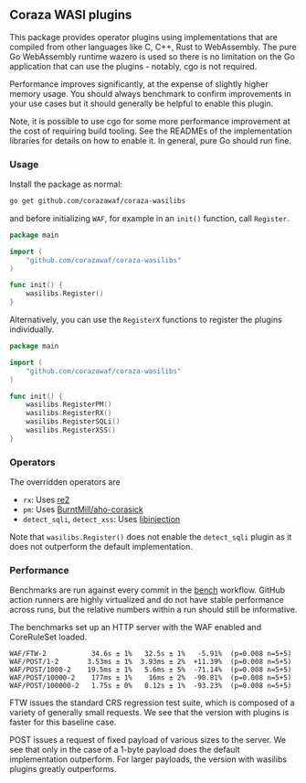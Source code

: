 ## Coraza WASI plugins

This package provides operator plugins using implementations that are compiled from other
languages like C, C++, Rust to WebAssembly. The pure Go WebAssembly runtime wazero is used
so there is no limitation on the Go application that can use the plugins - notably, cgo is
not required.

Performance improves significantly, at the expense of slightly higher memory usage. You should
always benchmark to confirm improvements in your use cases but it should generally be helpful
to enable this plugin.

Note, it is possible to use cgo for some more performance improvement at the cost of requiring
build tooling. See the READMEs of the implementation libraries for details on how to enable it.
In general, pure Go should run fine.

### Usage

Install the package as normal:

```bash
go get github.com/corazawaf/coraza-wasilibs
```

and before initializing `WAF`, for example in an `init()` function, call `Register`.

```go
package main

import (
    "github.com/corazawaf/coraza-wasilibs"
)

func init() {
	wasilibs.Register()
}
```

Alternatively, you can use the `RegisterX` functions to register the plugins individually.


```go
package main

import (
    "github.com/corazawaf/coraza-wasilibs"
)

func init() {
	wasilibs.RegisterPM()
	wasilibs.RegisterRX()
	wasilibs.RegisterSQLi()
	wasilibs.RegisterXSS()
}
```

### Operators

The overridden operators are

- `rx`: Uses [re2](https://github.com/wasilibs/go-re2)
- `pm`: Uses [BurntMill/aho-corasick](https://github.com/wasilibs/go-aho-corasick)
- `detect_sqli`, `detect_xss`: Uses [libinjection](https://github.com/wasilibs/go-libinjection)

Note that `wasilibs.Register()` does not enable the `detect_sqli` plugin as it does not
outperform the default implementation.

### Performance

Benchmarks are run against every commit in the [bench](https://github.com/corazawaf/coraza-wasilibs/actions/workflows/bench.yaml)
workflow. GitHub action runners are highly virtualized and do not have stable performance across runs, but the relative
numbers within a run should still be informative.

The benchmarks set up an HTTP server with the WAF enabled and CoreRuleSet loaded.

```
WAF/FTW-2           34.6s ± 1%   32.5s ± 1%   -5.91%  (p=0.008 n=5+5)
WAF/POST/1-2       3.53ms ± 1%  3.93ms ± 2%  +11.39%  (p=0.008 n=5+5)
WAF/POST/1000-2    19.5ms ± 1%   5.6ms ± 5%  -71.14%  (p=0.008 n=5+5)
WAF/POST/10000-2    177ms ± 1%    16ms ± 2%  -90.81%  (p=0.008 n=5+5)
WAF/POST/100000-2   1.75s ± 0%   0.12s ± 1%  -93.23%  (p=0.008 n=5+5)
```

FTW issues the standard CRS regression test suite, which is composed of a variety of generally small requests.
We see that the version with plugins is faster for this baseline case.

POST issues a request of fixed payload of various sizes to the server. We see that only in the case of a 1-byte
payload does the default implementation outperform. For larger payloads, the version with wasilibs plugins
greatly outperforms.
